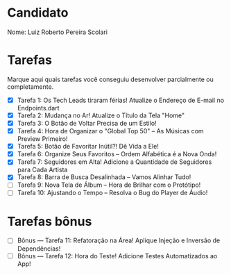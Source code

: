 # Candidato

Nome: Luiz Roberto Pereira Scolari

# Tarefas

Marque aqui quais tarefas você conseguiu desenvolver parcialmente ou completamente.

- [x] Tarefa 1: Os Tech Leads tiraram férias! Atualize o Endereço de E-mail no Endpoints.dart
- [x] Tarefa 2: Mudança no Ar! Atualize o Título da Tela "Home"
- [x] Tarefa 3: O Botão de Voltar Precisa de um Estilo!
- [x] Tarefa 4: Hora de Organizar o "Global Top 50" – As Músicas com Preview Primeiro!
- [x] Tarefa 5: Botão de Favoritar Inútil?! Dê Vida a Ele!
- [x] Tarefa 6: Organize Seus Favoritos – Ordem Alfabética é a Nova Onda!
- [x] Tarefa 7: Seguidores em Alta! Adicione a Quantidade de Seguidores para Cada Artista
- [x] Tarefa 8: Barra de Busca Desalinhada – Vamos Alinhar Tudo!
- [ ] Tarefa 9: Nova Tela de Álbum – Hora de Brilhar com o Protótipo!
- [ ] Tarefa 10: Ajustando o Tempo – Resolva o Bug do Player de Áudio!

# Tarefas bônus

- [ ] Bônus — Tarefa 11: Refatoração na Área! Aplique Injeção e Inversão de Dependências!
- [ ] Bônus — Tarefa 12: Hora do Teste! Adicione Testes Automatizados ao App!
